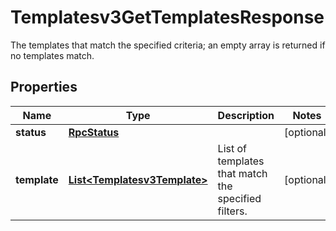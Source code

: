 

# Templatesv3GetTemplatesResponse

The templates that match the specified criteria; an empty array is returned if no templates match.

## Properties

| Name | Type | Description | Notes |
|------------ | ------------- | ------------- | -------------|
|**status** | [**RpcStatus**](RpcStatus.md) |  |  [optional] |
|**template** | [**List&lt;Templatesv3Template&gt;**](Templatesv3Template.md) | List of templates that match the specified filters. |  [optional] |



